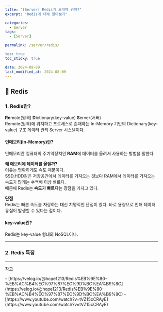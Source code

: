 ```yaml
---
title: "[Server] Redis가 도대체 뭐야?"
excerpt: "Redis에 대해 알아보기"

categories:
  - Server
tags:
  - [Server]

permalink: /server/redis/

toc: true
toc_sticky: true

date: 2024-08-09
last_modified_at: 2024-08-09
---
```

## 🚗 Redis
### 1. Redis란?
**Re**mote(원격) **Di**ctionary(key-value) **S**erver(서버)  
Remote(원격)에 위치하고 프로세스로 존재하는 In-Memory 기반의 Dictionary(key-value) 구조 데이터 관리 Server 시스템이다.

#### 인메모리(In-Memory)란?
인메모리란 컴퓨터의 주기억장치인 **RAM**에 데이터를 올려서 사용하는 방법을 말한다.

**왜 메모리에 데이터를 올릴까?**   
이유는 명확하게도 속도 때문이다.  
SSD,HDD같은 저장공간에서 데이터를 가져오는 것보다 RAM에서 데이터를 가져오는 속도가 많게는 수백배 이상 빠르다.  
때문에 Redis는 **속도가 빠르다**는 장점을 가지고 있다.

**단점**  
Redis는 빠른 속도를 자랑하는 대신 치명적인 단점이 있다.
바로 용량으로 인해 데이터 유실이 발생할 수 있다는 점이다.

#### key-value란?
Redis는 key-value 형태의 NoSQL이다.

---

### 2. Redis 특징

---

<p class="ref">참고</p>
- [https://velog.io/@hope1213/Redis%EB%9E%80-%EB%AC%B4%EC%97%87%EC%9D%BC%EA%B9%8C](https://velog.io/@hope1213/Redis%EB%9E%80-%EB%AC%B4%EC%97%87%EC%9D%BC%EA%B9%8C)
- [https://www.youtube.com/watch?v=tVZ15cCRAyE](https://www.youtube.com/watch?v=tVZ15cCRAyE)

